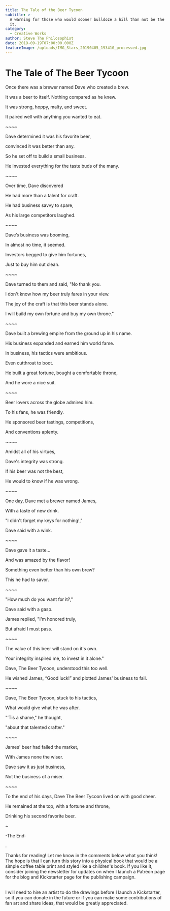```yaml
---
title: The Tale of the Beer Tycoon
subtitle: >-
  A warning for those who would sooner bulldoze a hill than not be the king of
  it.
category:
  - Creative Works
author: Steve The Philosophist
date: 2019-09-19T07:00:00.000Z
featureImage: /uploads/IMG_Stars_20190405_193410_processed.jpg
---
```

# The Tale of The Beer Tycoon

Once there was a brewer named Dave who created a brew.

It was a beer to itself. Nothing compared as he knew.

It was strong, hoppy, malty, and sweet.

It paired well with anything you wanted to eat.

\~\~\~\~

Dave determined it was his favorite beer, 

convinced it was better than any.

So he set off to build a small business. 

He invested everything for the taste buds of the many.

\~\~\~\~

Over time, Dave discovered 

He had more than a talent for craft.

He had business savvy to spare,

As his large competitors laughed.

\~\~\~\~

Dave’s business was booming,

In almost no time, it seemed.

Investors begged to give him fortunes, 

Just to buy him out clean.

\~\~\~\~

Dave turned to them and said, "No thank you.

I don't know how my beer truly fares in your view.

The joy of the craft is that this beer stands alone.

I will build my own fortune and buy my own throne."

\~\~\~\~

Dave built a brewing empire from the ground up in his name.

His business expanded and earned him world fame.

In business, his tactics were ambitious. 

Even cutthroat to boot.

He built a great fortune, bought a comfortable throne, 

And he wore a nice suit.

\~\~\~\~

Beer lovers across the globe admired him. 

To his fans, he was friendly.

He sponsored beer tastings, competitions,

And conventions aplenty.

\~\~\~\~

Amidst all of his virtues, 

Dave's integrity was strong.

If his beer was not the best, 

He would to know if he was wrong.

\~\~\~\~

One day, Dave met a brewer named James, 

With a taste of new drink.

"I didn't forget my keys for nothing!," 

Dave said with a wink.

\~\~\~\~

Dave gave it a taste... 

And was amazed by the flavor!

Something even better than his own brew? 

This he had to savor.

\~\~\~\~

"How much do you want for it?," 

Dave said with a gasp.

James replied, "I'm honored truly, 

But afraid I must pass.

\~\~\~\~

The value of this beer will stand on it's own.

Your integrity inspired me, to invest in it alone."

Dave, The Beer Tycoon, understood this too well.

He wished James, “Good luck!” and plotted James' business to fail.

\~\~\~\~

Dave, The Beer Tycoon, stuck to his tactics,

What would give what he was after.

"’Tis a shame," he thought, 

"about that talented crafter."

\~\~\~\~

James' beer had failed the market, 

With James none the wiser.

Dave saw it as just business, 

Not the business of a miser.

\~\~\~\~

To the end of his days, Dave The Beer Tycoon lived on with good cheer.

He remained at the top, with a fortune and throne, 

Drinking his second favorite beer.

~

\-The End-



.

Thanks for reading! Let me know in the comments below what you think! The hope is that I can turn this story into a physical book that would be a simple coffee table print and styled like a children's book. If you like it, consider joining the newsletter for updates on when I launch a Patreon page for the blog and Kickstarter page for the publishing campaign. 

\
I will need to hire an artist to do the drawings before I launch a Kickstarter, so if you can donate in the future or if you can make some contributions of fan art and share ideas, that would be greatly appreciated.
